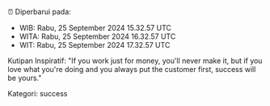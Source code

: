 ⏰ Diperbarui pada:
- WIB: Rabu, 25 September 2024 15.32.57 UTC
- WITA: Rabu, 25 September 2024 16.32.57 UTC
- WIT: Rabu, 25 September 2024 17.32.57 UTC

Kutipan Inspiratif:
"If you work just for money, you'll never make it, but if you love what you're doing and you always put the customer first, success will be yours."


Kategori: success

